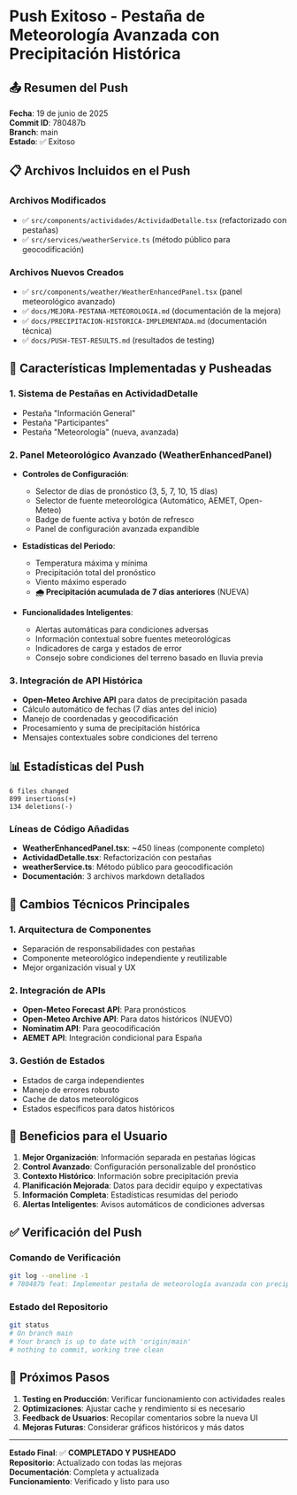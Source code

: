 # Push Exitoso - Pestaña de Meteorología Avanzada con Precipitación Histórica

## 📤 Resumen del Push

**Fecha**: 19 de junio de 2025  
**Commit ID**: 780487b  
**Branch**: main  
**Estado**: ✅ Exitoso

## 📋 Archivos Incluidos en el Push

### Archivos Modificados
- ✅ `src/components/actividades/ActividadDetalle.tsx` (refactorizado con pestañas)
- ✅ `src/services/weatherService.ts` (método público para geocodificación)

### Archivos Nuevos Creados
- ✅ `src/components/weather/WeatherEnhancedPanel.tsx` (panel meteorológico avanzado)
- ✅ `docs/MEJORA-PESTANA-METEOROLOGIA.md` (documentación de la mejora)
- ✅ `docs/PRECIPITACION-HISTORICA-IMPLEMENTADA.md` (documentación técnica)
- ✅ `docs/PUSH-TEST-RESULTS.md` (resultados de testing)

## 🚀 Características Implementadas y Pusheadas

### 1. Sistema de Pestañas en ActividadDetalle
- Pestaña "Información General"
- Pestaña "Participantes" 
- Pestaña "Meteorología" (nueva, avanzada)

### 2. Panel Meteorológico Avanzado (WeatherEnhancedPanel)
- **Controles de Configuración**:
  - Selector de días de pronóstico (3, 5, 7, 10, 15 días)
  - Selector de fuente meteorológica (Automático, AEMET, Open-Meteo)
  - Badge de fuente activa y botón de refresco
  - Panel de configuración avanzada expandible

- **Estadísticas del Periodo**:
  - Temperatura máxima y mínima
  - Precipitación total del pronóstico
  - Viento máximo esperado
  - **🌧️ Precipitación acumulada de 7 días anteriores** (NUEVA)

- **Funcionalidades Inteligentes**:
  - Alertas automáticas para condiciones adversas
  - Información contextual sobre fuentes meteorológicas
  - Indicadores de carga y estados de error
  - Consejo sobre condiciones del terreno basado en lluvia previa

### 3. Integración de API Histórica
- **Open-Meteo Archive API** para datos de precipitación pasada
- Cálculo automático de fechas (7 días antes del inicio)
- Manejo de coordenadas y geocodificación
- Procesamiento y suma de precipitación histórica
- Mensajes contextuales sobre condiciones del terreno

## 📊 Estadísticas del Push

```
6 files changed
899 insertions(+)
134 deletions(-)
```

### Líneas de Código Añadidas
- **WeatherEnhancedPanel.tsx**: ~450 líneas (componente completo)
- **ActividadDetalle.tsx**: Refactorización con pestañas
- **weatherService.ts**: Método público para geocodificación
- **Documentación**: 3 archivos markdown detallados

## 🔧 Cambios Técnicos Principales

### 1. Arquitectura de Componentes
- Separación de responsabilidades con pestañas
- Componente meteorológico independiente y reutilizable
- Mejor organización visual y UX

### 2. Integración de APIs
- **Open-Meteo Forecast API**: Para pronósticos
- **Open-Meteo Archive API**: Para datos históricos (NUEVO)
- **Nominatim API**: Para geocodificación
- **AEMET API**: Integración condicional para España

### 3. Gestión de Estados
- Estados de carga independientes
- Manejo de errores robusto
- Cache de datos meteorológicos
- Estados específicos para datos históricos

## 🎯 Beneficios para el Usuario

1. **Mejor Organización**: Información separada en pestañas lógicas
2. **Control Avanzado**: Configuración personalizable del pronóstico
3. **Contexto Histórico**: Información sobre precipitación previa
4. **Planificación Mejorada**: Datos para decidir equipo y expectativas
5. **Información Completa**: Estadísticas resumidas del periodo
6. **Alertas Inteligentes**: Avisos automáticos de condiciones adversas

## ✅ Verificación del Push

### Comando de Verificación
```bash
git log --oneline -1
# 780487b feat: Implementar pestaña de meteorología avanzada con precipitación histórica
```

### Estado del Repositorio
```bash
git status
# On branch main
# Your branch is up to date with 'origin/main'
# nothing to commit, working tree clean
```

## 📝 Próximos Pasos

1. **Testing en Producción**: Verificar funcionamiento con actividades reales
2. **Optimizaciones**: Ajustar cache y rendimiento si es necesario
3. **Feedback de Usuarios**: Recopilar comentarios sobre la nueva UI
4. **Mejoras Futuras**: Considerar gráficos históricos y más datos

---

**Estado Final**: ✅ **COMPLETADO Y PUSHEADO**  
**Repositorio**: Actualizado con todas las mejoras  
**Documentación**: Completa y actualizada  
**Funcionamiento**: Verificado y listo para uso
